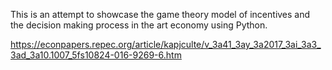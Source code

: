 This is an attempt to showcase the game theory model of incentives and the decision making process in the art economy using Python.

https://econpapers.repec.org/article/kapjculte/v_3a41_3ay_3a2017_3ai_3a3_3ad_3a10.1007_5fs10824-016-9269-6.htm
